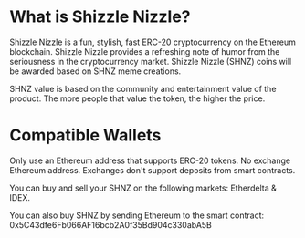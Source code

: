 # What is Shizzle Nizzle?

Shizzle Nizzle is a fun, stylish, fast ERC-20 cryptocurrency on the Ethereum blockchain. Shizzle Nizzle provides a refreshing note of humor from the seriousness in the cryptocurrency market. Shizzle Nizzle (SHNZ) coins will be awarded based on SHNZ meme creations.

SHNZ value is based on the community and entertainment value of the product. The more people that value the token, the higher the price. 

# Compatible Wallets

Only use an Ethereum address that supports ERC-20 tokens. No exchange Ethereum address. Exchanges
don't support deposits from smart contracts.


You can buy and sell your SHNZ on the following markets: Etherdelta & IDEX.

You can also buy SHNZ by sending Ethereum to the smart contract: 0x5C43dfe6Fb066AF16bcb2A0f35Bd904c330abA5B 



